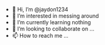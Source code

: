 - 👋 Hi, I’m @jaydon1234
- 👀 I’m interested in messing around
- 🌱 I’m currently learning nothing
- 💞️ I’m looking to collaborate on ...
- 📫 How to reach me ...

<!---
jaydon1234/jaydon1234 is a ✨ special ✨ repository because its `README.md` (this file) appears on your GitHub profile.
You can click the Preview link to take a look at your changes.
--->
